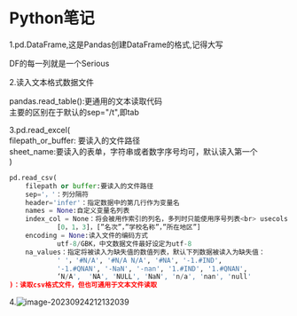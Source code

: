 # Python笔记

1.pd.DataFrame,这是Pandas创建DataFrame的格式,记得大写

DF的每一列就是一个Serious

2.读入文本格式数据文件

pandas.read_table():更通用的文本读取代码<br>	主要的区别在于默认的sep="/t",即tab	

3.pd.read_excel(<br>	filepath_or_buffer: 要读入的文件路径<br>	sheet_name:要读入的表单，字符串或者数字序号均可，默认读入第一个<br>)

```python
pd.read_csv(
	filepath or buffer:要读入的文件路径
	sep='，'：列分隔符
	header='infer'：指定数据中的第几行作为变量名
	names = None:自定义变量名列表
	index_col = None：将会被用作索引的列名，多列时只能使用序号列表<br>	usecols = None：指定只读入某些列，使用索引列表或者名称列表均可。
			[0，1，3]，[”名次”，”学校名称”，”所在地区”]
	encoding = None:读入文件的编码方式
			utf-8/GBK，中文数据文件最好设定为utf-8
	na_values：指定将被读入为缺失值的数值列表，默认下列数据被读入为缺失值：
			' '，'#N/A', '#N/A N/A', '#NA', '-1.#IND',
			'-1.#QNAN', '-NaN', '-nan', '1.#IND', '1.#QNAN', 
			‘N/A',  'NA', 'NULL', 'NaN', 'n/a', 'nan', 'null'
)：读取csv格式文件，但也可通用于文本文件读取
```

4.![image-20230924212132039](https://bangwu.oss-cn-shanghai.aliyuncs.com/img/image-20230924212132039.png)
